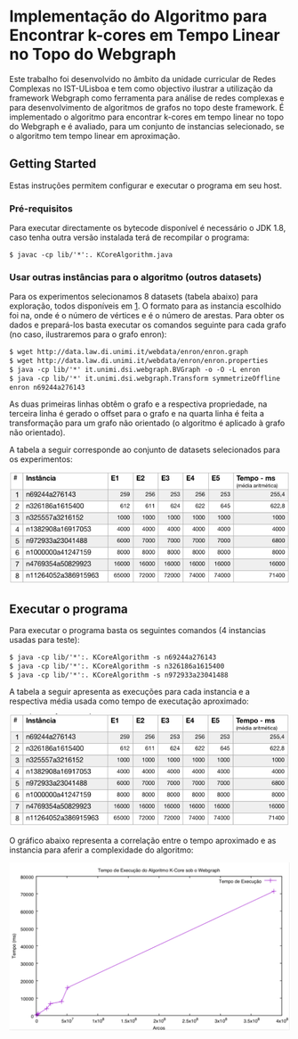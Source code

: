 # Implementação do Algoritmo para Encontrar k-cores em Tempo Linear no Topo do Webgraph

Este trabalho foi desenvolvido no âmbito da unidade curricular de Redes Complexas no IST-ULisboa e tem como objectivo ilustrar a utilização da framework Webgraph como ferramenta para análise de redes complexas e para desenvolvimento de algoritmos de grafos no topo deste framework. É implementado o algoritmo para encontrar k-cores em tempo linear no topo do Webgraph e é avaliado, para um conjunto de instancias selecionado, se o algoritmo tem tempo linear em aproximação.

## Getting Started

Estas instruções permitem configurar e executar o programa em seu host.

### Pré-requisitos

Para executar directamente os bytecode disponível é necessário o JDK 1.8, caso tenha outra versão instalada terá de recompilar o programa:

```
$ javac -cp lib/'*':. KCoreAlgorithm.java
```

### Usar outras instâncias para o algoritmo (outros datasets)

Para os experimentos selecionamos 8 datasets (tabela abaixo) para exploração, todos disponíveis em [1](http://law.di.unimi.it/datasets.php). O formato para as instancia escolhido foi n<x>a<y>, onde <x> é o número de vértices e <y> é o número de arestas. Para obter os dados e prepará-los basta executar os comandos seguinte para cada grafo (no caso, ilustraremos para o grafo enron):

```
$ wget http://data.law.di.unimi.it/webdata/enron/enron.graph
$ wget http://data.law.di.unimi.it/webdata/enron/enron.properties
$ java -cp lib/'*' it.unimi.dsi.webgraph.BVGraph -o -O -L enron
$ java -cp lib/'*' it.unimi.dsi.webgraph.Transform symmetrizeOffline enron n69244a276143
```

As duas primeiras linhas obtêm o grafo e a respectiva propriedade, na terceira linha é gerado o offset para o grafo e na quarta linha é feita a transformação para um grafo não orientado (o algoritmo é aplicado à grafo não orientado).

A tabela a seguir corresponde ao conjunto de datasets selecionados para os experimentos:

![alt text](datasets2.png)

## Executar o programa

Para executar o programa basta os seguintes comandos (4 instancias usadas para teste):

```
$ java -cp lib/'*':. KCoreAlgorithm -s n69244a276143
$ java -cp lib/'*':. KCoreAlgorithm -s n326186a1615400
$ java -cp lib/'*':. KCoreAlgorithm -s n972933a23041488
```

A tabela a seguir apresenta as execuções para cada instancia e a respectiva média usada como tempo de executação aproximado:

![alt text](times2.png)

O gráfico abaixo representa a correlação entre o tempo aproximado e as instancia para aferir a complexidade do algoritmo:

![alt text](vis2.png)




